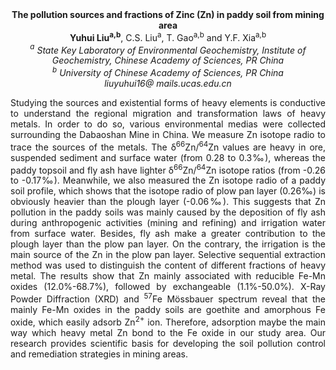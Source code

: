 <center><strong>The pollution sources and fractions of Zinc (Zn) in paddy soil from
mining area</strong>

<center><strong>Yuhui Liu<sup>a,b</sup></strong>, C.S. Liu<sup>a</sup>, T. Gao<sup>a,b</sup> and Y.F. Xia<sup>a,b</sup>

<center><i><sup>a</sup></i> <i>State Key Laboratory of Environmental Geochemistry, Institute of
Geochemistry, Chinese Academy of Sciences, PR China</i>

<center><i><sup>b</sup> University of Chinese Academy of Sciences, PR China</i>

<center><i>liuyuhui16@</i> <i>mails.ucas.edu.cn</i>

<p style=text-align:justify>Studying the sources and existential forms of
heavy elements is conductive to understand the regional migration and
transformation laws of heavy metals. In order to do so, various
environmental medias were collected surrounding the Dabaoshan Mine in
China. We measure Zn isotope radio to trace the sources of the metals.
The δ<sup>66</sup>Zn/<sup>64</sup>Zn values are heavy in ore, suspended sediment and
surface water (from 0.28 to 0.3‰), whereas the paddy topsoil and fly ash
have lighter δ<sup>66</sup>Zn/<sup>64</sup>Zn isotope ratios (from -0.26 to -0.17‰).
Meanwhile, we also measured the Zn isotope radio of a paddy soil
profile, which shows that the isotope radio of plow pan layer (0.26‰) is
obviously heavier than the plough layer (-0.06‰). This suggests that Zn
pollution in the paddy soils was mainly caused by the deposition of fly
ash during anthropogenic activities (mining and refining) and irrigation
water from surface water. Besides, fly ash make a greater contribution
to the plough layer than the plow pan layer. On the contrary, the
irrigation is the main source of the Zn in the plow pan layer. Selective
sequential extraction method was used to distinguish the content of
different fractions of heavy metal. The results show that Zn mainly
associated with reducible Fe-Mn oxides (12.0%-68.7%), followed by
exchangeable (1.1%-50.0%). X-Ray Powder Diffraction (XRD) and <sup>57</sup>Fe
Mössbauer spectrum reveal that the mainly Fe-Mn oxides in the paddy
soils are goethite and amorphous Fe oxide, which easily adsorb Zn<sup>2+</sup> ion. Therefore, adsorption maybe
the main way which heavy metal Zn bond to the Fe oxide in our study
area. Our research provides scientific basis for developing the soil
pollution control and remediation strategies in mining areas.
